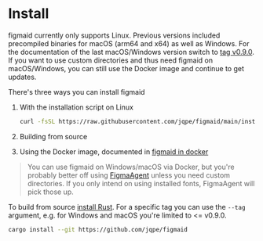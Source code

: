 # Install

figmaid currently only supports Linux. Previous versions included precompiled binaries for macOS (arm64 and x64) as well as Windows. For the documentation of the last macOS/Windows version switch to [tag v0.9.0](https://github.com/jqpe/figmaid/tree/v0.9.0/docs). If you want to use custom directories and thus need figmaid on macOS/Windows, you can still use the Docker image and continue to get updates. 

There's three ways you can install figmaid
1. With the installation script on Linux
   
   ```sh
   curl -fsSL https://raw.githubusercontent.com/jqpe/figmaid/main/install.sh | sh
   ```

2. Building from source
3. Using the Docker image, documented in [figmaid in docker](./use/docker-image.md)

> You can use figmaid on Windows/macOS via Docker, but you're probably better off using [FigmaAgent](https://help.figma.com/hc/en-us/articles/360039956894-Access-local-fonts-on-your-computer#browser) unless you need custom directories.
> If you only intend on using installed fonts, FigmaAgent will pick those up.

To build from source [install Rust](https://www.rust-lang.org/tools/install). For a specific tag you can use the `--tag` argument, e.g. for Windows and macOS you're limited to <= v0.9.0.

```sh
cargo install --git https://github.com/jqpe/figmaid
```
